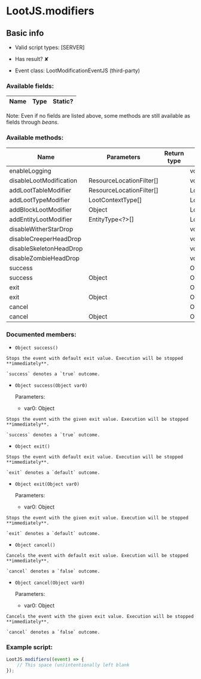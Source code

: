 # LootJS.modifiers

## Basic info

- Valid script types: [SERVER]

- Has result? ✘

- Event class: LootModificationEventJS (third-party)

### Available fields:

| Name | Type | Static? |
| ---- | ---- | ------- |

Note: Even if no fields are listed above, some methods are still available as fields through *beans*.

### Available methods:

| Name | Parameters | Return type | Static? |
| ---- | ---------- | ----------- | ------- |
| enableLogging |  |  | void | ✘ |
| disableLootModification | ResourceLocationFilter[] |  | void | ✘ |
| addLootTableModifier | ResourceLocationFilter[] |  | LootActionsBuilderJS | ✘ |
| addLootTypeModifier | LootContextType[] |  | LootActionsBuilderJS | ✘ |
| addBlockLootModifier | Object |  | LootActionsBuilderJS | ✘ |
| addEntityLootModifier | EntityType<?>[] |  | LootActionsBuilderJS | ✘ |
| disableWitherStarDrop |  |  | void | ✘ |
| disableCreeperHeadDrop |  |  | void | ✘ |
| disableSkeletonHeadDrop |  |  | void | ✘ |
| disableZombieHeadDrop |  |  | void | ✘ |
| success |  |  | Object | ✘ |
| success | Object |  | Object | ✘ |
| exit |  |  | Object | ✘ |
| exit | Object |  | Object | ✘ |
| cancel |  |  | Object | ✘ |
| cancel | Object |  | Object | ✘ |


### Documented members:

- `Object success()`
```
Stops the event with default exit value. Execution will be stopped **immediately**.

`success` denotes a `true` outcome.
```

- `Object success(Object var0)`

  Parameters:
  - var0: Object

```
Stops the event with the given exit value. Execution will be stopped **immediately**.

`success` denotes a `true` outcome.
```

- `Object exit()`
```
Stops the event with default exit value. Execution will be stopped **immediately**.

`exit` denotes a `default` outcome.
```

- `Object exit(Object var0)`

  Parameters:
  - var0: Object

```
Stops the event with the given exit value. Execution will be stopped **immediately**.

`exit` denotes a `default` outcome.
```

- `Object cancel()`
```
Cancels the event with default exit value. Execution will be stopped **immediately**.

`cancel` denotes a `false` outcome.
```

- `Object cancel(Object var0)`

  Parameters:
  - var0: Object

```
Cancels the event with the given exit value. Execution will be stopped **immediately**.

`cancel` denotes a `false` outcome.
```



### Example script:

```js
LootJS.modifiers((event) => {
	// This space (un)intentionally left blank
});
```


